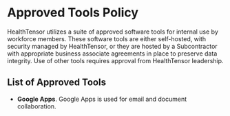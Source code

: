 # Approved Tools Policy

HealthTensor utilizes a suite of approved software tools for internal use by workforce members. These software tools are either self-hosted, with security managed by HealthTensor, or they are hosted by a Subcontractor with appropriate business associate agreements in place to preserve data integrity. Use of other tools requires approval from HealthTensor leadership.

## List of Approved Tools

* **Google Apps**. Google Apps is used for email and document collaboration.
